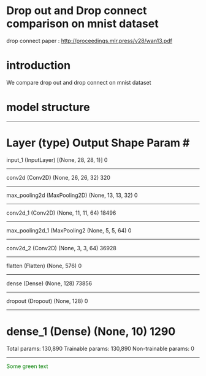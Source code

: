 # Drop out and Drop connect comparison on mnist dataset
drop connect paper : http://proceedings.mlr.press/v28/wan13.pdf
# introduction
We compare drop out and drop connect on mnist dataset
# model structure
_________________________________________________________________
Layer (type)                 Output Shape              Param #   
=================================================================
input_1 (InputLayer)         [(None, 28, 28, 1)]       0         
_________________________________________________________________
conv2d (Conv2D)              (None, 26, 26, 32)        320       
_________________________________________________________________
max_pooling2d (MaxPooling2D) (None, 13, 13, 32)        0         
_________________________________________________________________
conv2d_1 (Conv2D)            (None, 11, 11, 64)        18496     
_________________________________________________________________
max_pooling2d_1 (MaxPooling2 (None, 5, 5, 64)          0         
_________________________________________________________________
conv2d_2 (Conv2D)            (None, 3, 3, 64)          36928     
_________________________________________________________________
flatten (Flatten)            (None, 576)               0         
_________________________________________________________________
dense (Dense)                (None, 128)               73856     
_________________________________________________________________
dropout (Dropout)            (None, 128)               0         
_________________________________________________________________
dense_1 (Dense)              (None, 10)                1290      
=================================================================
Total params: 130,890
Trainable params: 130,890
Non-trainable params: 0
_________________________________________________________________


<font color="green"> Some green text </font>
